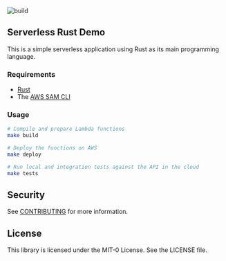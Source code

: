 ![build](https://github.com/aws-samples/serverless-rust-demo/actions/workflows/action.yml/badge.svg)

## Serverless Rust Demo

This is a simple serverless application using Rust as its main programming language.

### Requirements

* [Rust](https://www.rust-lang.org/)
* The [AWS SAM CLI](https://docs.aws.amazon.com/serverless-application-model/latest/developerguide/serverless-sam-cli-install.html)

### Usage

```bash
# Compile and prepare Lambda functions
make build

# Deploy the functions on AWS
make deploy

# Run local and integration tests against the API in the cloud
make tests
```

## Security

See [CONTRIBUTING](CONTRIBUTING.md#security-issue-notifications) for more information.

## License

This library is licensed under the MIT-0 License. See the LICENSE file.

